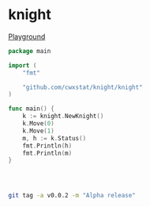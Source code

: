 # knight

[Playground](https://go.dev/play/p/aA6BOyiVIoh)
```go
package main

import (
	"fmt"

	"github.com/cwxstat/knight/knight"
)

func main() {
	k := knight.NewKnight()
	k.Move(0)
	k.Move(1)
	m, h := k.Status()
	fmt.Println(h)
	fmt.Println(m)
}

```


```bash



git tag -a v0.0.2 -m "Alpha release"


```